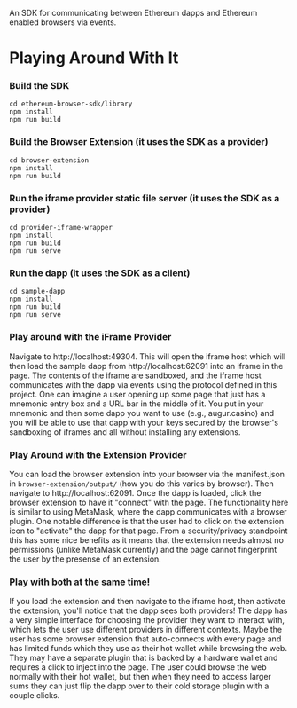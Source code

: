 An SDK for communicating between Ethereum dapps and Ethereum enabled browsers via events.

# Playing Around With It
### Build the SDK
```
cd ethereum-browser-sdk/library
npm install
npm run build
```
### Build the Browser Extension (it uses the SDK as a provider)
```
cd browser-extension
npm install
npm run build
```
### Run the iframe provider static file server (it uses the SDK as a provider)
```
cd provider-iframe-wrapper
npm install
npm run build
npm run serve
```
### Run the dapp (it uses the SDK as a client)
```
cd sample-dapp
npm install
npm run build
npm run serve
```
### Play around with the iFrame Provider
Navigate to http://localhost:49304.  This will open the iframe host which will then load the sample dapp from http://localhost:62091 into an iframe in the page.  The contents of the iframe are sandboxed, and the iframe host communicates with the dapp via events using the protocol defined in this project.  One can imagine a user opening up some page that just has a mnemonic entry box and a URL bar in the middle of it.  You put in your mnemonic and then some dapp you want to use (e.g., augur.casino) and you will be able to use that dapp with your keys secured by the browser's sandboxing of iframes and all without installing any extensions.

### Play Around with the Extension Provider
You can load the browser extension into your browser via the manifest.json in `browser-extension/output/` (how you do this varies by browser).  Then navigate to http://localhost:62091.  Once the dapp is loaded, click the browser extension to have it "connect" with the page.  The functionality here is similar to using MetaMask, where the dapp communicates with a browser plugin.  One notable difference is that the user had to click on the extension icon to "activate" the dapp for that page.  From a security/privacy standpoint this has some nice benefits as it means that the extension needs almost no permissions (unlike MetaMask currently) and the page cannot fingerprint the user by the presense of an extension.

### Play with both at the same time!
If you load the extension and then navigate to the iframe host, then activate the extension, you'll notice that the dapp sees both providers!  The dapp has a very simple interface for choosing the provider they want to interact with, which lets the user use different providers in different contexts.  Maybe the user has some browser extension that auto-connects with every page and has limited funds which they use as their hot wallet while browsing the web.  They may have a separate plugin that is backed by a hardware wallet and requires a click to inject into the page.  The user could browse the web normally with their hot wallet, but then when they need to access larger sums they can just flip the dapp over to their cold storage plugin with a couple clicks.
